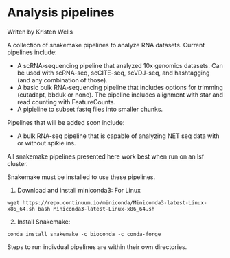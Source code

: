 # Analysis pipelines
Writen by Kristen Wells

A collection of snakemake pipelines to analyze RNA datasets. Current pipelines include:

* A scRNA-sequencing pipeline that analyzed 10x genomics datasets. Can be used with scRNA-seq, scCITE-seq, scVDJ-seq, and hashtagging (and any combination of those).
* A basic bulk RNA-sequencing pipeline that includes options for trimming (cutadapt, bbduk or none). The pipeline includes alignment with star and read counting with FeatureCounts.
* A pipieline to subset fastq files into smaller chunks.

Pipelines that will be added soon include:
* A bulk RNA-seq pipeline that is capable of analyzing NET seq data with or without spikie ins.


All snakemake pipelines presented here work best when run on an lsf cluster.

Snakemake must be installed to use these pipelines.

1. Download and install miniconda3: For Linux
```{bash}
wget https://repo.continuum.io/miniconda/Miniconda3-latest-Linux-x86_64.sh bash Miniconda3-latest-Linux-x86_64.sh
```
2. Install Snakemake:
```{bash}
conda install snakemake -c bioconda -c conda-forge
```

Steps to run indivdual pipelines are within their own directories.